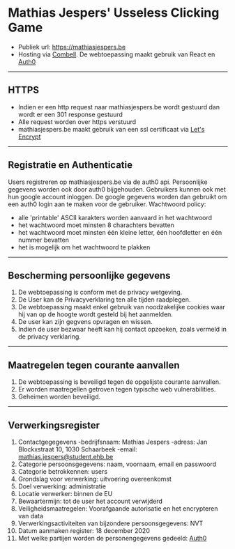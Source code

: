 # Mathias Jespers' Usseless Clicking Game
- Publiek url: https://mathiasjespers.be 
- Hosting via [Combell](https://www.combell.com/en/). De webtoepassing maakt gebruik van React en [Auth0](https://auth0.com/)

---
## HTTPS
- Indien er een http request naar mathiasjespers.be wordt gestuurd dan wordt er een 301 response gestuurd
- Alle request worden over https verstuurd  
- mathiasjespers.be maakt gebruik van een ssl certificaat via [Let's Encrypt](https://letsencrypt.org/#)

---
## Registratie en Authenticatie
Users registreren op mathiasjespers.be via de auth0 api. Persoonlijke gegevens worden ook door auth0 bijgehouden. Gebruikers kunnen ook met hun google account inloggen. De google gegevens worden dan gebruikt om een auth0 login aan te maken voor de gebruiker.
Wachtwoord policy:
- alle 'printable' ASCII karakters worden aanvaard in het wachtwoord
- het wachtwoord moet minsten 8 charachters bevatten
- het wachtwoord moet minsten één kleine letter, één hoofdletter en één nummer bevatten
- het is mogelijk om het wachtwoord te plakken

---
## Bescherming persoonlijke gegevens
1. De webtoepassing is conform met de privacy wetgeving. 
2. De User kan de Privacyverklaring ten alle tijden raadplegen. 
3. De webtoepassing maakt enkel gebruik van noodzakelijke cookies waar hij van op de hoogte wordt gesteld bij het aanmelden. 
4. De user kan zijn gegvens opvragen en wissen. 
5. Indien de user bezwaar heeft kan hij contact opzoeken, zoals vermeld in de privacy verklaring.

---
## Maatregelen tegen courante aanvallen
1. De webtoepassing is beveiligd tegen de opgelijste courante aanvallen.
3. Er worden maatregellen getroven tegen typische web vulnerabilities.
2. Geheimen worden beveiligd.

---
## Verwerkingsregister
1. Contactgegegevens -bedrijfsnaam: Mathias Jespers -adress: Jan Blockxstraat 10, 1030 Schaarbeek -email: mathias.jespers@student.ehb.be
2. Categorie persoonsgegevens: naam, voornaam, email en passwoord 
3. Categorie betrokkennen: users
4. Grondslag voor verwerking: uitvoering overeenkomst 
5. Doel verwerking: administratie
6. Locatie verwerker: binnen de EU 
7. Bewaartermijn: tot de user het account verwijderd 
8. Veiligheidsmaatregelen: Voorafgaande autorisatie en het encrypteren van data 
9. Verwerkingsactiviteiten van bijzondere persoonsgegevens: NVT 
10. Datum aanmaken register: 18 december 2020 
11. Met welke partijen worden de personengegevens gedeeld: [Auth0](https://auth0.com/)
